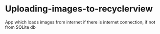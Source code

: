 # Uploading-images-to-recyclerview
App which loads images from internet if there is internet connection, if not from SQLite db
